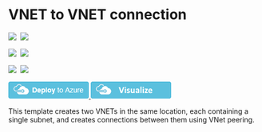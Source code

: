 # VNET to VNET connection

<IMG SRC="https://azbotstorage.blob.core.windows.net/badges/201-vnet-to-vnet-peering/PublicLastTestDate.svg" />&nbsp;
<IMG SRC="https://azbotstorage.blob.core.windows.net/badges/201-vnet-to-vnet-peering/PublicDeployment.svg" />&nbsp;

<IMG SRC="https://azbotstorage.blob.core.windows.net/badges/201-vnet-to-vnet-peering/FairfaxLastTestDate.svg" />&nbsp;
<IMG SRC="https://azbotstorage.blob.core.windows.net/badges/201-vnet-to-vnet-peering/FairfaxDeployment.svg" />&nbsp;

<IMG SRC="https://azbotstorage.blob.core.windows.net/badges/201-vnet-to-vnet-peering/BestPracticeResult.svg" />&nbsp;
<IMG SRC="https://azbotstorage.blob.core.windows.net/badges/201-vnet-to-vnet-peering/CredScanResult.svg" />&nbsp;

<a href="https://portal.azure.com/#create/Microsoft.Template/uri/https%3A%2F%2Fraw.githubusercontent.com%2FAzure%2Fazure-quickstart-templates%2Fmaster%2F201-vnet-to-vnet-peering%2Fazuredeploy.json" target="_blank">
    <img src="https://raw.githubusercontent.com/Azure/azure-quickstart-templates/master/1-CONTRIBUTION-GUIDE/images/deploytoazure.png"/>
</a>
<a href="http://armviz.io/#/?load=https%3A%2F%2Fraw.githubusercontent.com%2FAzure%2Fazure-quickstart-templates%2Fmaster%2F201-vnet-to-vnet-peering%2Fazuredeploy.json" target="_blank">
    <img src="https://raw.githubusercontent.com/Azure/azure-quickstart-templates/master/1-CONTRIBUTION-GUIDE/images/visualizebutton.png"/>
</a>

This template creates two VNETs in the same location, each containing a single subnet, and creates connections between them using VNet peering.

